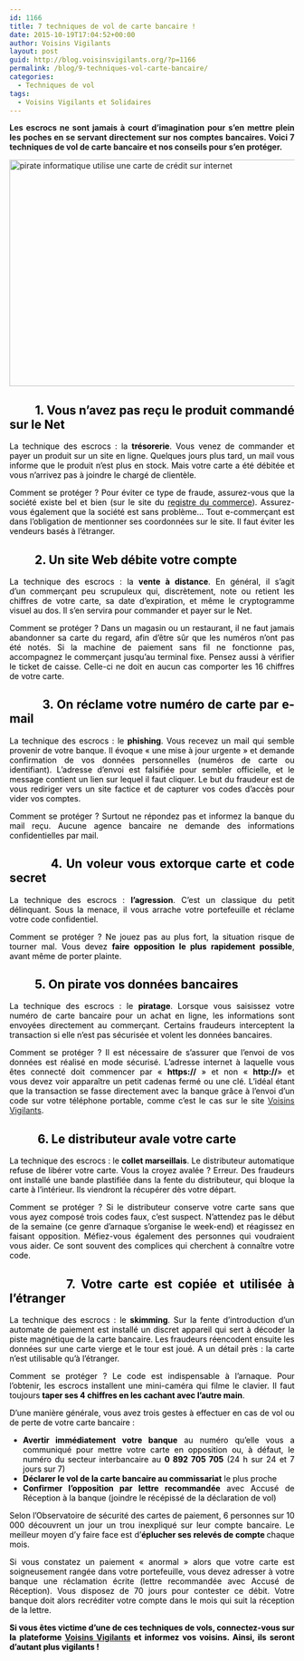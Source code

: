 ```yaml
---
id: 1166
title: 7 techniques de vol de carte bancaire !
date: 2015-10-19T17:04:52+00:00
author: Voisins Vigilants
layout: post
guid: http://blog.voisinsvigilants.org/?p=1166
permalink: /blog/9-techniques-vol-carte-bancaire/
categories:
  - Techniques de vol
tags:
  - Voisins Vigilants et Solidaires
---
```

<p style="text-align: justify;">
  <strong>Les escrocs ne sont jamais à court d&rsquo;imagination pour s&rsquo;en mettre plein les poches en se servant directement sur nos comptes bancaires. Voici 7 techniques de vol de carte bancaire et nos conseils pour s&rsquo;en protéger.</strong>
</p>

[<img class="aligncenter size-full wp-image-1173" src="./../../images/2015/09/cyber-attaque-arnaque-vol-escroc-©-A.-Dréan-Fotolia.com_.jpg" alt="pirate informatique utilise une carte de crédit sur internet" width="600" height="400" />](./../../images/2015/09/cyber-attaque-arnaque-vol-escroc-©-A.-Dréan-Fotolia.com_.jpg)

<h2 style="text-align: justify;">
  <span style="color: #000000;">         1. Vous n&rsquo;avez pas reçu le produit commandé sur le Net</span>
</h2>

<p style="text-align: justify;">
  <span style="color: #000000;">La technique des escrocs : la <strong>trésorerie</strong>. Vous venez de commander et payer un produit sur un site en ligne. Quelques jours plus tard, un mail vous informe que le produit n&rsquo;est plus en stock. Mais votre carte a été débitée et vous n&rsquo;arrivez pas à joindre le chargé de clientèle.</span>
</p>

<p style="text-align: justify;">
  <span style="color: #000000;">Comment se protéger ? Pour éviter ce type de fraude, assurez-vous que la société existe bel et bien (sur le site du <a href="http://www.societe.com/"><span style="color: #000000;">registre du commerce</span></a>). Assurez-vous également que la société est sans problème&#8230; Tout e-commerçant est dans l&rsquo;obligation de mentionner ses coordonnées sur le site. Il faut éviter les vendeurs basés à l&rsquo;étranger.</span>
</p>

<h2 style="text-align: justify;">
  <strong><span style="color: #000000;">         2. Un site Web débite votre compte</span></strong>
</h2>

<p style="text-align: justify;">
  <span style="color: #000000;">La technique des escrocs : la <strong>vente à distance</strong>. En général, il s&rsquo;agit d&rsquo;un commerçant peu scrupuleux qui, discrètement, note ou retient les chiffres de votre carte, sa date d&rsquo;expiration, et même le cryptogramme visuel au dos. Il s&rsquo;en servira pour commander et payer sur le Net.</span>
</p>

<p style="text-align: justify;">
  <span style="color: #000000;">Comment se protéger ? Dans un magasin ou un restaurant, il ne faut jamais abandonner sa carte du regard, afin d&rsquo;être sûr que les numéros n&rsquo;ont pas été notés. Si la machine de paiement sans fil ne fonctionne pas, accompagnez le commerçant jusqu&rsquo;au terminal fixe. Pensez aussi à vérifier le ticket de caisse. Celle-ci ne doit en aucun cas comporter les 16 chiffres de votre carte.</span>
</p>

<h2 style="color: #000000; text-align: justify;">
  <strong>          3. On réclame votre numéro de carte par e-mail</strong>
</h2>

<p style="color: #000000; text-align: justify;">
  La technique des escrocs : le <span class="SpellE"><strong>phishing</strong></span>. Vous recevez un mail qui semble provenir de votre banque. Il évoque &laquo;&nbsp;une mise à jour urgente&nbsp;&raquo; et demande confirmation de vos données personnelles (numéros de carte ou identifiant). L&rsquo;adresse d&rsquo;envoi est falsifiée pour sembler officielle, et le message contient un lien sur lequel il faut cliquer. Le but du fraudeur est de vous rediriger vers un site factice et de capturer vos codes d&rsquo;accès pour vider vos comptes.
</p>

<p style="color: #000000; text-align: justify;">
  Comment se protéger ? Surtout ne répondez pas et informez la banque du mail reçu. Aucune agence bancaire ne demande des informations confidentielles par mail.
</p>

<h2 style="text-align: justify;">
  <span style="color: #000000;">          <strong>4. Un voleur vous extorque carte et code secret</strong></span>
</h2>

<p style="text-align: justify;">
  <span style="color: #000000;">La technique des escrocs : <strong>l&rsquo;agression</strong>. C&rsquo;est un classique du petit délinquant. Sous la menace, il vous arrache votre portefeuille et réclame votre code confidentiel.</span>
</p>

<p style="text-align: justify;">
  <span style="color: #000000;">Comment se protéger ? Ne jouez pas au plus fort, la situation risque de tourner mal. Vous devez <strong>faire opposition le plus rapidement possible</strong>, avant même de porter plainte.</span>
</p>

<h2 style="text-align: justify;">
  <strong><span style="color: #000000;">         5. On pirate vos données bancaires</span></strong>
</h2>

<p style="text-align: justify;">
  <span style="color: #000000;">La technique des escrocs : le <strong>piratage</strong>. Lorsque vous saisissez votre numéro de carte bancaire pour un achat en ligne, les informations sont envoyées directement au commerçant. Certains fraudeurs interceptent la transaction si elle n&rsquo;est pas sécurisée et volent les données bancaires.</span>
</p>

<p style="text-align: justify;">
  <span style="color: #000000;">Comment se protéger ? Il est nécessaire de s&rsquo;assurer que l&rsquo;envoi de vos données est réalisé en mode sécurisé. L&rsquo;adresse internet à laquelle vous êtes connecté doit commencer par &laquo;&nbsp;<strong>https://</strong>&nbsp;&raquo; et non &laquo;&nbsp;<strong>http://</strong>» et vous devez voir apparaître un petit cadenas fermé ou une clé. L&rsquo;idéal étant que la transaction se fasse directement avec la banque grâce à l&rsquo;envoi d&rsquo;un code sur votre téléphone portable, comme c&rsquo;est le cas sur le site <a href="http://www.voisinsvigilants.org">Voisins Vigilants</a>.</span>
</p>

<h2 style="text-align: justify;">
  <span style="color: #000000;">      <strong>    6. Le distributeur avale votre carte</strong></span>
</h2>

<p style="text-align: justify;">
  <span style="color: #000000;">La technique des escrocs : le <strong>collet marseillais</strong>. Le distributeur automatique refuse de libérer votre carte. Vous la croyez avalée ? Erreur. Des fraudeurs ont installé une bande plastifiée dans la fente du distributeur, qui bloque la carte à l&rsquo;intérieur. Ils viendront la récupérer dès votre départ.</span>
</p>

<p style="text-align: justify;">
  <span style="color: #000000;">Comment se protéger ? Si le distributeur conserve votre carte sans que vous ayez composé trois codes faux, c&rsquo;est suspect. N&rsquo;attendez pas le début de la semaine (ce genre d&rsquo;arnaque s&rsquo;organise le week-end) et réagissez en faisant opposition. Méfiez-vous également des personnes qui voudraient vous aider. Ce sont souvent des complices qui cherchent à connaître votre code.</span>
</p>

<h2 style="color: #000000; text-align: justify;">
  <strong>          7. Votre carte est copiée et utilisée à l&rsquo;étranger</strong>
</h2>

<p style="color: #000000; text-align: justify;">
  La technique des escrocs : le <span class="SpellE"><strong>skimming</strong></span>. Sur la fente d&rsquo;introduction d&rsquo;un automate de paiement est installé un discret appareil qui sert à décoder la piste magnétique de la carte bancaire. Les fraudeurs <span class="SpellE">réencodent</span> ensuite les données sur une carte vierge et le tour <span class="GramE">est</span> joué. A un détail près : la carte n&rsquo;est utilisable qu&rsquo;à l&rsquo;étranger.
</p>

<p style="color: #000000; text-align: justify;">
  Comment se protéger ? Le code est indispensable à l&rsquo;arnaque. Pour l&rsquo;obtenir, les escrocs installent une mini-caméra qui filme le clavier. Il faut toujours <strong>taper ses 4 chiffres en les cachant avec l&rsquo;autre main</strong>.
</p>

<p style="text-align: justify;">
  <span style="color: #000000;">D&rsquo;une manière générale, vous avez trois gestes à effectuer en cas de vol ou de perte de votre carte bancaire : </span>
</p>

<ul style="text-align: justify;">
  <li>
    <span style="color: #000000;"><strong>Avertir immédiatement votre banque</strong> au numéro qu&rsquo;elle vous a communiqué pour mettre votre carte en opposition ou, à défaut, le numéro du secteur interbancaire au <strong>0 892 705 <span class="SpellE">705</span></strong> (24 h sur 24 et 7 jours sur 7)</span>
  </li>
  <li>
    <span style="color: #000000;"><strong>Déclarer le vol de la carte bancaire au commissariat</strong> le plus proche</span>
  </li>
  <li>
    <span style="color: #000000;"><strong>Confirmer l&rsquo;opposition par lettre recommandée</strong> avec Accusé de Réception à la banque (joindre le récépissé de la déclaration de vol)</span>
  </li>
</ul>

<p style="text-align: justify;">
  <span style="color: #000000;">Selon l&rsquo;Observatoire de sécurité des cartes de paiement, 6 personnes sur 10 000 découvrent un jour un trou inexpliqué sur leur compte bancaire. Le meilleur moyen d&rsquo;y faire face est d&rsquo;<strong>éplucher ses relevés de compte </strong>chaque mois.</span>
</p>

<p style="text-align: justify;">
  <span style="color: #000000;">Si vous constatez un paiement &laquo;&nbsp;anormal&nbsp;&raquo; alors que votre carte est soigneusement rangée dans votre portefeuille, vous devez adresser à votre banque une réclamation écrite (lettre recommandée avec Accusé de Réception). Vous disposez de 70 jours<strong> </strong>pour contester ce débit. Votre banque doit alors <span class="SpellE">recréditer</span> votre compte dans le mois qui suit la réception de la lettre.</span>
</p>

<p style="text-align: justify;">
  <strong><span style="color: #000000;">Si vous êtes victime d&rsquo;une de ces techniques de vols, connectez-vous sur la plateforme</span> <a href="http://www.voisinsvigilants.org">Voisins Vigilants</a> </strong><span style="color: #000000;"><strong>et informez vos voisins. Ainsi, ils seront d&rsquo;autant plus vigilants ! </strong> </span>
</p>
